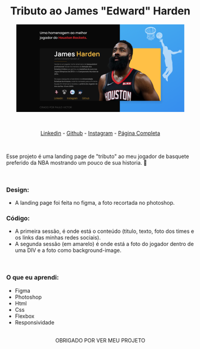 <h1 align="center"> Tributo ao James "Edward" Harden </h1>

<p align="center">
<img src="./assets/thumb.png" width="450px" heigh="450px" > 
</p>

<br>

<p align="center">
<a target="_blank" href="https://www.linkedin.com/in/paulopbi/">Linkedin</a> -
<a target="_blank" href="https://github.com/Paulpbi">Github</a> -
<a target="_blank" href="https://www.instagram.com/paulopbi_/">Instagram</a> -
<a target="_blank" href="https://paulpbi.github.io/harden-tributo/">Página Completa</a>
</p>

<br>

Esse projeto é uma landing page de "tributo" ao meu jogador de basquete preferido da NBA mostrando um pouco de sua historia. 🏀

<br>

### Design:

- A landing page foi feita no figma, a foto recortada no photoshop.

### Código:

- A primeira sessão, é onde está o conteúdo (titulo, texto, foto dos times e os links das minhas redes sociais).
- A segunda sessão (em amarelo) é onde está a foto do jogador dentro de uma DIV e a foto como background-image.

<br>

### O que eu aprendi:

- Figma
- Photoshop
- Html
- Css
- Flexbox
- Responsividade
  <br><br>

<p align="center">
OBRIGADO POR VER MEU PROJETO
</p>

